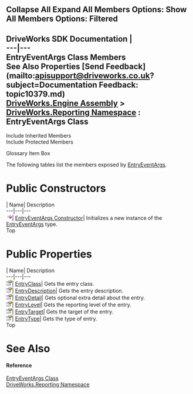 Collapse All Expand All Members Options: Show All  Members Options: Filtered   
---  
DriveWorks SDK Documentation  |   
---|---  
EntryEventArgs Class Members   
See Also Properties [Send Feedback](mailto:apisupport@driveworks.co.uk?subject=Documentation Feedback: topic10379.md)  
[DriveWorks.Engine Assembly](topic2156.md) > [DriveWorks.Reporting Namespace](topic10334.md) : EntryEventArgs Class  
---  
  
Include Inherited Members    
Include Protected Members  


Glossary Item Box

The following tables list the members exposed by [EntryEventArgs](topic10379.md).

# Public Constructors

| Name| Description  
---|---|---  
![Public Constructor](dotnetimages/publicConstructor.gif)| [EntryEventArgs Constructor](topic10385.md)| Initializes a new instance of the [EntryEventArgs](topic10379.md) type.   
Top

# Public Properties

| Name| Description  
---|---|---  
![Public Property](dotnetimages/publicProperty.gif)| [EntryClass](topic10386.md)| Gets the entry class.   
![Public Property](dotnetimages/publicProperty.gif)| [EntryDescription](topic10387.md)| Gets the entry description.   
![Public Property](dotnetimages/publicProperty.gif)| [EntryDetail](topic10388.md)| Gets optional extra detail about the entry.   
![Public Property](dotnetimages/publicProperty.gif)| [EntryLevel](topic10389.md)| Gets the reporting level of the entry.   
![Public Property](dotnetimages/publicProperty.gif)| [EntryTarget](topic10390.md)| Gets the target of the entry.   
![Public Property](dotnetimages/publicProperty.gif)| [EntryType](topic10391.md)| Gets the type of entry.   
Top

# See Also

#### Reference

[EntryEventArgs Class](topic10379.md)   
[DriveWorks.Reporting Namespace](topic10334.md)


